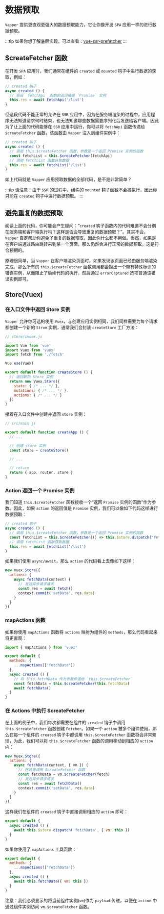 # 数据预取

`Vapper` 提供更直观更强大的数据预取能力，它让你像开发 `SPA` 应用一样的进行数据预取。

:::tip
如果你想了解底层实现，可以查看：[vue-ssr-prefetcher](https://github.com/vue-contrib/vue-ssr-prefetcher)
:::

## $createFetcher 函数

在开发 `SPA` 应用时，我们通常在组件的 `created` 或 `mounted` 钩子中进行数据的获取，例如：

```js
// created 钩子
async created () {
  // 假设 `fetchApi` 函数的返回值是 `Promise` 实例
  this.res = await fetchApi('/list')
}
```

但这段代码不能正常的允许在 `SSR` 应用中，因为在服务端渲染的过程中，应用程序无法知道请求何时结束，也无法知道哪些数据需要序列化后发送给客户端。因此为了让上面的代码能够在 `SSR` 应用中运行，你可以将 `fetchApi` 函数传递给 `$createFetcher` 函数，该函数由 `Vapper` 注入到组件实例中：

```js
// created 钩子
async created () {
  // 调用 this.$createFetcher 函数，参数是一个返回 Promise 实例的函数
  const fetchList = this.$createFetcher(fetchApi)
  // 调用 fetchList 函数获取数据
  this.res = await fetchList('/list')
}
```

如上代码就是 `Vapper` 应用预取数据的全部代码，是不是非常简单？

:::tip
请注意：由于 `SSR` 的过程中，组件的 `mounted` 钩子函数不会被执行，因此你只能在 `created` 钩子中进行数据预取。
:::

## 避免重复的数据预取

阅读上面的代码，你可能会产生疑问：“`created` 钩子函数内的代码难道不会分别在服务端和客户端执行吗？这样是否会导致重复的数据预取？”。其实不会，`Vapper` 自定帮助你避免了重复的数据预取，因此你什么都不用做。当然，如果是在客户端通过路由跳转来到某一个页面，那么仍然会进行正常的数据预取。这是符合预期的。

原理很简单，当 `Vapper` 在客户端渲染页面时，如果发现该页面已经由服务端渲染完成，那么所有的 `this.$createFetcher` 函数调用都会抛出一个带有特殊标识的错误实例，从而阻止了后续代码的执行，然后通过 `errorCaptured` 选项普通该错误实例即可。

## Store(Vuex)

### 在入口文件中返回 Store 实例

`Vapper` 允许你可选的使用 `Vuex`，与创建应用实例相同，我们同样需要为每个请求都创建一个新的 `Stroe` 实例，通常我们会封装 `createStore` 工厂方法：

```js
// store/index.js

import Vue from 'vue'
import Vuex from 'vuex'
import fetch from './fetch'

Vue.use(Vuex)

export default function createStore () {
  // 返回新的 Store 实例
  return new Vuex.Store({
    state: { /* ... */ },
    mutations: { /* ... */ },
    actions: { /* ... */ }
  })
}
```

接着在入口文件中创建并返回 `store` 实例：

```js {7,12}
// src/main.js

export default function createApp () {
  // ...

  // 创建 store 实例
  const store = createStore()

  // ...

  // return
  return { app, router, store }
}
```

### Action 返回一个 Promise 实例

我们知道 `this.$createFetcher` 函数接收一个“返回 `Promise` 实例的函数”作为参数。因此，如果 `action` 的返回值是 `Promise` 实例，我们可以像如下代码这样进行数据预取：

```js {4}
// created 钩子
async created () {
  // 调用 this.$createFetcher 函数，参数是一个返回 Promise 实例的函数
  const fetchList = this.$createFetcher(() => this.$store.dispatch('fetchData'))
  // 调用 fetchList 函数获取数据
  this.res = await fetchList('/list')
}
```

如果我们使用 `async/await`，那么 `action` 的代码看上去像如下这样：

```js
new Vuex.Store({
  actions: {
    async fetchData(context) {
      // 发送异步请求请求
      const res = await fetch()
      context.commit('setData', res.data)
    }
  }
})
```

### mapActions 函数

如果你使用 `mapActions` 函数将 `actions` 映射为组件的 `methods`，那么代码看起来将更直观：

```js {5,8}
import { mapActions } from 'vuex'

export default {
  methods: {
    ...mapActions(['fetchData'])
  },
  async created () {
    // 将 this.fetchData 作为参数传递给 `this.$createFetcher`
    const fetchData = this.$createFetcher(this.fetchData)
    await fetchData()
  }
}
```

### 在 Actions 中执行 $createFetcher

在上面的例子中，我们每次都需要在组件的 `created` 钩子中调用 `this.$createFetcher` 函数创建 `Fetcher`。如果一个 `action` 被多个组件使用，那么在每一个组件的 `created` 钩子中都调用 `this.$createFetcher` 函数将会非常繁琐，为此，我们可以将 `this.$createFetcher` 函数的调用移动到相应的 `action` 内：

```js {5}
new Vuex.Store({
  actions: {
    async fetchData(context, { vm }) {
      // 在这里调用 $createFetcher 函数
      const fetchData = vm.$createFetcher(fetch)
      // 发送异步请求请求
      const res = await fetchData()
      context.commit('setData', res.data)
    }
  }
})
```

这样我们在组件的 `created` 钩子中直接调用相应的 `action` 即可：

```js {3}
export default {
  async created () {
    await this.$store.dispatch('fetchData', { vm: this })
  }
}
```

如果你使用了 `mapActions` 工具函数：

```js {3,6}
export default {
  methods: {
    ...mapActions(['fetchData'])
  },
  async created () {
    await this.fetchData({ vm: this })
  }
}
```

注意：我们必须显示的将当前组件实例(`vm`)作为 `payload` 传递，以便在 `action` 中通过组件实例访问 `vm.$createFetcher` 函数。
